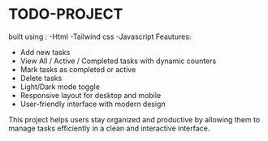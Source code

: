 # TODO-PROJECT
built using :
-Html
-Tailwind css
-Javascript
Feautures:
- Add new tasks
- View All / Active / Completed tasks with dynamic counters
- Mark tasks as completed or active
- Delete tasks
- Light/Dark mode toggle
- Responsive layout for desktop and mobile
- User-friendly interface with modern design

This project helps users stay organized and productive by allowing them to manage tasks efficiently in a clean and interactive interface.
